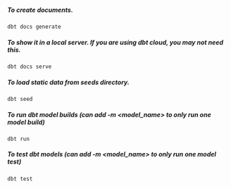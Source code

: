 ##### To create documents.
`dbt docs generate`
##### To show it in a local server. If you are using dbt cloud, you may not need this.
`dbt docs serve`

##### To load static data from seeds directory.
`dbt seed`

##### To run dbt model builds (can add -m <model_name> to only run one model build)
`dbt run`

##### To test dbt models (can add -m <model_name> to only run one model test)
`dbt test`
